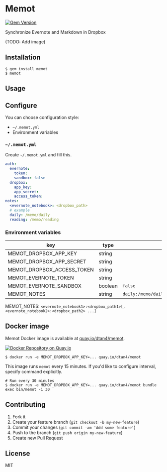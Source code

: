 # Memot

[![Gem Version](https://badge.fury.io/rb/memot.svg)](https://badge.fury.io/rb/memot)

Synchronize Evernote and Markdown in Dropbox

(TODO: Add image)

## Installation

```shell
$ gem install memot
$ memot
```

## Usage

## Configure

You can choose configuration style:

- `~/.memot.yml`
- Environment variables

### `~/.memot.yml`

Create `~/.memot.yml` and fill this.

```yaml
auth:
  evernote:
    token:
    sandbox: false
  dropbox:
    app_key:
    app_secret:
    access_token:
notes:
  <evernote_notebook>: <dropbox_path>
  # example
  daily: /memo/daily
  reading: /memo/reading
```

### Environment variables

key | type | example
----|------|-----
MEMOT_DROPBOX_APP_KEY | string |
MEMOT_DROPBOX_APP_SECRET | string |
MEMOT_DROPBOX_ACCESS_TOKEN | string |
MEMOT_EVERNOTE_TOKEN | string |
MEMOT_EVERNOTE_SANDBOX | boolean | `false`
MEMOT_NOTES | string | `daily:/memo/daily,reading:/memo/reading`

MEMOT_NOTES: `<evernote_notebook1>:<dropbox_path1>[,<evernote_notebook2>:<dropbox_path2> ...]`

## Docker image

Memot Docker image is available at [quay.io/dtan4/memot](https://quay.io/repository/dtan4/memot).

[![Docker Repository on Quay.io](https://quay.io/repository/dtan4/memot/status "Docker Repository on Quay.io")](https://quay.io/repository/dtan4/memot)

```shell
$ docker run -e MEMOT_DROPBOX_APP_KEY=... quay.io/dtan4/memot
```

This image runs `memot` every 15 minutes.
If you'd like to configure interval, specify command explicitly.

```shell
# Run every 30 minutes
$ docker run -e MEMOT_DROPBOX_APP_KEY=... quay.io/dtan4/memot bundle exec bin/memot -i 30
```

## Contributing

1. Fork it
2. Create your feature branch (`git checkout -b my-new-feature`)
3. Commit your changes (`git commit -am 'Add some feature'`)
4. Push to the branch (`git push origin my-new-feature`)
5. Create new Pull Request

## License

MIT
